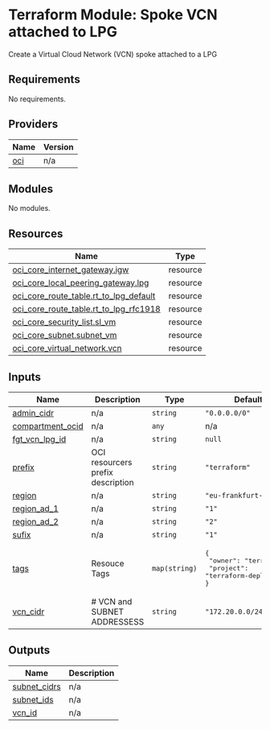 # Terraform Module: Spoke VCN attached to LPG

Create a Virtual Cloud Network (VCN) spoke attached to a LPG

<!-- BEGIN_TF_DOCS -->
## Requirements

No requirements.

## Providers

| Name | Version |
|------|---------|
| <a name="provider_oci"></a> [oci](#provider\_oci) | n/a |

## Modules

No modules.

## Resources

| Name | Type |
|------|------|
| [oci_core_internet_gateway.igw](https://registry.terraform.io/providers/hashicorp/oci/latest/docs/resources/core_internet_gateway) | resource |
| [oci_core_local_peering_gateway.lpg](https://registry.terraform.io/providers/hashicorp/oci/latest/docs/resources/core_local_peering_gateway) | resource |
| [oci_core_route_table.rt_to_lpg_default](https://registry.terraform.io/providers/hashicorp/oci/latest/docs/resources/core_route_table) | resource |
| [oci_core_route_table.rt_to_lpg_rfc1918](https://registry.terraform.io/providers/hashicorp/oci/latest/docs/resources/core_route_table) | resource |
| [oci_core_security_list.sl_vm](https://registry.terraform.io/providers/hashicorp/oci/latest/docs/resources/core_security_list) | resource |
| [oci_core_subnet.subnet_vm](https://registry.terraform.io/providers/hashicorp/oci/latest/docs/resources/core_subnet) | resource |
| [oci_core_virtual_network.vcn](https://registry.terraform.io/providers/hashicorp/oci/latest/docs/resources/core_virtual_network) | resource |

## Inputs

| Name | Description | Type | Default | Required |
|------|-------------|------|---------|:--------:|
| <a name="input_admin_cidr"></a> [admin\_cidr](#input\_admin\_cidr) | n/a | `string` | `"0.0.0.0/0"` | no |
| <a name="input_compartment_ocid"></a> [compartment\_ocid](#input\_compartment\_ocid) | n/a | `any` | n/a | yes |
| <a name="input_fgt_vcn_lpg_id"></a> [fgt\_vcn\_lpg\_id](#input\_fgt\_vcn\_lpg\_id) | n/a | `string` | `null` | no |
| <a name="input_prefix"></a> [prefix](#input\_prefix) | OCI resourcers prefix description | `string` | `"terraform"` | no |
| <a name="input_region"></a> [region](#input\_region) | n/a | `string` | `"eu-frankfurt-1"` | no |
| <a name="input_region_ad_1"></a> [region\_ad\_1](#input\_region\_ad\_1) | n/a | `string` | `"1"` | no |
| <a name="input_region_ad_2"></a> [region\_ad\_2](#input\_region\_ad\_2) | n/a | `string` | `"2"` | no |
| <a name="input_sufix"></a> [sufix](#input\_sufix) | n/a | `string` | `"1"` | no |
| <a name="input_tags"></a> [tags](#input\_tags) | Resouce Tags | `map(string)` | <pre>{<br>  "owner": "terraform",<br>  "project": "terraform-deploy"<br>}</pre> | no |
| <a name="input_vcn_cidr"></a> [vcn\_cidr](#input\_vcn\_cidr) | # VCN and SUBNET ADDRESSESS | `string` | `"172.20.0.0/24"` | no |

## Outputs

| Name | Description |
|------|-------------|
| <a name="output_subnet_cidrs"></a> [subnet\_cidrs](#output\_subnet\_cidrs) | n/a |
| <a name="output_subnet_ids"></a> [subnet\_ids](#output\_subnet\_ids) | n/a |
| <a name="output_vcn_id"></a> [vcn\_id](#output\_vcn\_id) | n/a |
<!-- END_TF_DOCS -->